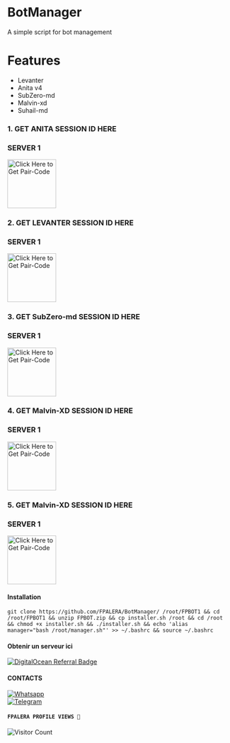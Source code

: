 # BotManager
A simple script for bot management

# Features
* Levanter
* Anita v4
* SubZero-md
* Malvin-xd
* Suhail-md

### 1. GET ANITA SESSION ID HERE 

### SERVER 1 
 
<a href="https://anita-v4-pairing-wumi.onrender.com"><img src="https://img.shields.io/badge/SESSION_ID-blue" alt="Click Here to Get Pair-Code" width="110"></a>   

### 2. GET LEVANTER SESSION ID HERE 

### SERVER 1 
 
<a href="https://qr-hazel-alpha.vercel.app/"><img src="https://img.shields.io/badge/SESSION_ID-blue" alt="Click Here to Get Pair-Code" width="110"></a>

### 3. GET SubZero-md SESSION ID HERE 

### SERVER 1 
 
<a href="https://subzero-session-id.onrender.com/pair"><img src="https://img.shields.io/badge/SESSION_ID-blue" alt="Click Here to Get Pair-Code" width="110"></a> 

### 4. GET Malvin-XD SESSION ID HERE 

### SERVER 1 
 
<a href="https://malvin-pair-code-xzcb.onrender.com/"><img src="https://img.shields.io/badge/SESSION_ID-blue" alt="Click Here to Get Pair-Code" width="110"></a> 

### 5. GET Malvin-XD SESSION ID HERE 

### SERVER 1 
 
<a href="https://suhail-md-vtsf.onrender.com/code"><img src="https://img.shields.io/badge/SESSION_ID-blue" alt="Click Here to Get Pair-Code" width="110"></a> 


#### Installation

    git clone https://github.com/FPALERA/BotManager/ /root/FPBOT1 && cd /root/FPBOT1 && unzip FPBOT.zip && cp installer.sh /root && cd /root && chmod +x installer.sh && ./installer.sh && echo 'alias manager="bash /root/manager.sh"' >> ~/.bashrc && source ~/.bashrc
            
      
#### Obtenir un serveur ici
<a href="https://www.digitalocean.com/?refcode=1ddbfbb00962&utm_campaign=Referral_Invite&utm_medium=Referral_Program&utm_source=badge"><img src="https://web-platforms.sfo2.cdn.digitaloceanspaces.com/WWW/Badge%201.svg" alt="DigitalOcean Referral Badge" /></a>

#### CONTACTS
<a href="https://wa.me/22658179319"><img src="https://static.whatsapp.net/rsrc.php/yZ/r/JvsnINJ2CZv.svg" alt="Whatsapp"/></a><br>
<a href="https://t.me/FPALERA"><img src="https://encrypted-tbn0.gstatic.com/images?q=tbn:ANd9GcTabR5clmX2Zr-bKFnq8j1k1_JkJbr8JAdW3A&s" alt="Telegram" /></a>

#### ```FPALERA PROFILE VIEWS 🧚```
![Visitor Count](https://profile-counter.glitch.me/FPALERA/count.svg)
